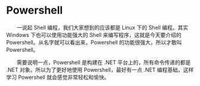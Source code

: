 # Powershell

&emsp;&emsp;一说起 Shell 编程，我们大家想到的应该都是 Linux 下的 Shell 编程。其实 Windows 下也可以使用功能强大的 Shell 来编写程序，这就是今天要介绍的 Powershell。从名字就可以看出来，Powershell 的功能很强大，所以才敢叫 Powershell。

&emsp;&emsp;需要说明一点，Powershell 是构建在 .NET 平台上的，所有命令传递的都是 .NET 对象。所以为了更好地使用 Powershell，最好有一点 .NET 编程基础，这样学习 Powershell 就会感觉非常轻松和愉快。